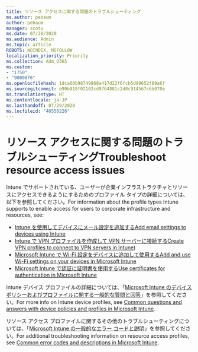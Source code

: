 ```yaml
---
title: リソース アクセスに関する問題のトラブルシューティング
ms.author: pebaum
author: pebaum
manager: scotv
ms.date: 07/28/2020
ms.audience: Admin
ms.topic: article
ROBOTS: NOINDEX, NOFOLLOW
localization_priority: Priority
ms.collection: Adm_O365
ms.custom:
- "1750"
- "9000076"
ms.openlocfilehash: 1dca00b98749868a417d22f6fcb5d99652f89a6f
ms.sourcegitcommit: e90b918f02102cd9764881c2d8c914567c6b070e
ms.translationtype: HT
ms.contentlocale: ja-JP
ms.lasthandoff: 07/29/2020
ms.locfileid: "46556226"
---
```

# <a name="troubleshoot-resource-access-issues"></a><span data-ttu-id="8991d-102">リソース アクセスに関する問題のトラブルシューティング</span><span class="sxs-lookup"><span data-stu-id="8991d-102">Troubleshoot resource access issues</span></span>

<span data-ttu-id="8991d-103">Intune でサポートされている、ユーザーが企業インフラストラクチャとリソースにアクセスできるようにするためのプロファイル タイプの詳細については、以下を参照してください。</span><span class="sxs-lookup"><span data-stu-id="8991d-103">For information about the profile types Intune supports to enable access for users to corporate infrastructure and resources, see:</span></span>

- [<span data-ttu-id="8991d-104">Intune を使用してデバイスにメール設定を追加する</span><span class="sxs-lookup"><span data-stu-id="8991d-104">Add email settings to devices using Intune</span></span>](https://docs.microsoft.com/intune/email-settings-configure)
- <span data-ttu-id="8991d-105">[Intune で VPN プロファイルを作成して VPN サーバーに接続する](https://docs.microsoft.com/intune/vpn-settings-configure)</span><span class="sxs-lookup"><span data-stu-id="8991d-105">[Create VPN profiles to connect to VPN servers in Intune](https://docs.microsoft.com/intune/vpn-settings-configure))</span></span>
- [<span data-ttu-id="8991d-106">Microsoft Intune で Wi-Fi 設定をデバイスに追加して使用する</span><span class="sxs-lookup"><span data-stu-id="8991d-106">Add and use Wi-Fi settings on your devices in Microsoft Intune</span></span>](https://docs.microsoft.com/intune/wi-fi-settings-configure)
- [<span data-ttu-id="8991d-107">Microsoft Intune で認証に証明書を使用する</span><span class="sxs-lookup"><span data-stu-id="8991d-107">Use certificates for authentication in Microsoft Intune</span></span>](https://docs.microsoft.com/intune/certificates-configure)

<span data-ttu-id="8991d-108">Intune デバイス プロファイルの詳細については、「[Microsoft Intune のデバイス ポリシーおよびプロファイルに関する一般的な質問と回答](https://docs.microsoft.com/intune/device-profile-troubleshoot)」を参照してください。</span><span class="sxs-lookup"><span data-stu-id="8991d-108">For more info on Intune device profiles, see [Common questions and answers with device policies and profiles in Microsoft Intune](https://docs.microsoft.com/intune/device-profile-troubleshoot).</span></span>

<span data-ttu-id="8991d-109">リソース アクセス プロファイルに関するその他のトラブルシューティングについては、「[Microsoft Intune の一般的なエラー コードと説明](https://docs.microsoft.com/intune/troubleshoot-company-resource-access-problems)」を参照してください。</span><span class="sxs-lookup"><span data-stu-id="8991d-109">For additional troubleshooting information on resource access profiles, see [Common error codes and descriptions in Microsoft Intune](https://docs.microsoft.com/intune/troubleshoot-company-resource-access-problems).</span></span>